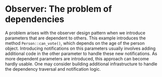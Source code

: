 # Observer: The problem of dependencies
A problem arises with the observer design pattern when we introduce parameters that are dependent to others.
This example introduces the method `Person::can_vote()`, which depends on the age of the person object.
Introducing notifications on this parameters usually involves adding additional code in the other
parameter to handle these new notifications. As more dependent parameters are introduced, this approach
can become hardly usable. One may consider building additional infrastructure to handle the dependency
traversal and notification logic.

